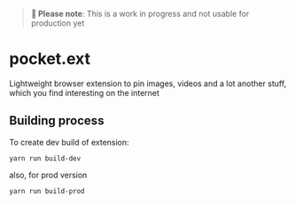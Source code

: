 > **🚧 Please note**: This is a work in progress and not usable for production yet

# pocket.ext
Lightweight browser extension to pin images, videos and a lot another stuff, which you find interesting on the internet

## Building process

To create dev build of extension:
```
yarn run build-dev
```
also, for prod version
```
yarn run build-prod
```
